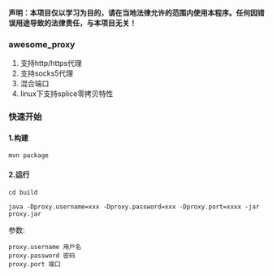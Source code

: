 **声明：本项目仅以学习为目的，请在当地法律允许的范围内使用本程序。任何因错误用途导致的法律责任，与本项目无关！**

### awesome_proxy

1. 支持http/https代理
2. 支持socks5代理
3. 混合端口
4. linux下支持splice零拷贝特性

### 快速开始

#### 1.构建
```
mvn package
```

#### 2.运行
```
cd build

java -Dproxy.username=xxx -Dproxy.password=xxx -Dproxy.port=xxxx -jar proxy.jar
```
参数:
```
proxy.username 用户名
proxy.password 密码
proxy.port 端口
```
